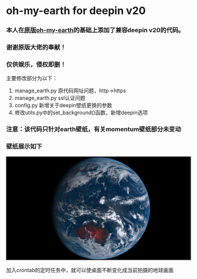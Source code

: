 # oh-my-earth for deepin v20

### 本人在[原版oh-my-earth](https://github.com/ujnzxw/oh-my-earth)的基础上添加了兼容deepin v20的代码。
### 谢谢原版大佬的奉献！
### 仅供娱乐，侵权即删！

主要修改部分为以下：
1. manage_earth.py 原代码网址问题，http->https
2. manage_earth.py ssl认证问题
3. config.py 新增关于deepin壁纸更换的参数
4. 修改utils.py中的set_background()函数，新增deepin选项
### 注意：该代码只针对earth壁纸，有关momentum壁纸部分未变动

### 壁纸展示如下
![erath](./picture/earth-1.png)

加入crontab的定时任务中，就可以使桌面不断变化成当前拍摄的地球画面
